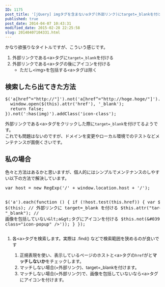 ```yaml
---
ID: 1175
post_title: '[jQuery] imgタグを含まないaタグ(外部リンク)にtarget=_blankを付けてアイコンを表示する方法'
published: true
post_date: 2014-04-07 10:43:31
modified_date: 2015-02-28 22:25:58
slug: 20140407104331.html
---
```

<p>かなり欲張りなタイトルですが、こういう感じです。</p>
<ol>
<li>外部リンクである&lt;a&gt;タグに<code>target=_blank</code>を付ける</li>
<li>外部リンクである&lt;a&gt;タグの後にアイコンを付ける
<ul>
<li>ただし&lt;img&gt;を包括する&lt;a&gt;タグは除く</li>
</ul>
</li>
</ol>
<p><!--more--></p>
<h2>検索したら出てきた方法</h2>
<pre class="prettyprint linenums lang-js">$('a[href^="http://"]').not('a[href^="http://hoge.hoge/"]').click(function(){
  window.open($(this).attr('href'), '_blank');
  return false;
}).not(':has(img)').addClass('icon-class');
</pre>
<p>外部リンクである&lt;a&gt;タグをクリックした際に<code>target=_blank</code>を付けてるようです。<br />
これでも問題はないのですが、ドメインを変更やローカル環境でのテストなどメンテナンスが面倒くさいです。</p>
<h2>私の場合</h2>
<p>色々と方法はあるかと思いますが、個人的にはシンプルでメンテナンスのしやすい以下の方法で解決しています。</p>
<pre class="prettyprint linenums lang-js">
var host = new RegExp(&#039;/&#039; + window.location.host + &#039;/&#039;);

$(&#039;a&#039;).each(function () {
  if (!host.test(this.href)) {
    var $this = $(this);
    // 外部リンクに target=_blank を付ける
    $this.attr(&quot;target&quot;, &quot;_blank&quot;);
    // 画像を包括していない&amp;lt;a&amp;gt;タグにアイコンを付ける
    $this.not(&#039;:has(img)&#039;).append($.parseHTML(&#039;&lt;span class=&quot;icon-popup&quot; /&gt;&#039;));
  }
});
</pre>
<ol>
<li>各&lt;a&gt;タグを検索します。<span class="text-muted">実際は .find() などで検索範囲を狭めるのが良いです</span></li>
<ol>
<li>正規表現を使い、表示しているページのホストと&lt;a&gt;タグの<code>href</code>がと<strong>マッチしないか</strong>をチェックします。</li>
<li>マッチしない場合(=外部リンク)、target=_blankを付けます。</li>
<li>マッチしない場合(=外部リンク)で、画像を包括していないなら&lt;a&gt;タグにアイコンを付けます。</li>
</ol>
</ol>